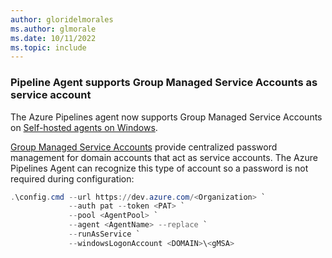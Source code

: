 ```yaml
---
author: gloridelmorales
ms.author: glmorale
ms.date: 10/11/2022
ms.topic: include
---
```


### Pipeline Agent supports Group Managed Service Accounts as service account

The Azure Pipelines agent now supports Group Managed Service Accounts on [Self-hosted agents on Windows](/azure/devops/pipelines/agents/v2-windows?view=azure-devops&preserve-view=true).

[Group Managed Service Accounts](https://aka.ms/gmsa) provide centralized password management for domain accounts that act as service accounts. The Azure Pipelines Agent can recognize this type of account so a password is not required during configuration:

```PowerShell
.\config.cmd --url https://dev.azure.com/<Organization> `
             --auth pat --token <PAT> `
             --pool <AgentPool> `
             --agent <AgentName> --replace `
             --runAsService `
             --windowsLogonAccount <DOMAIN>\<gMSA>
```
